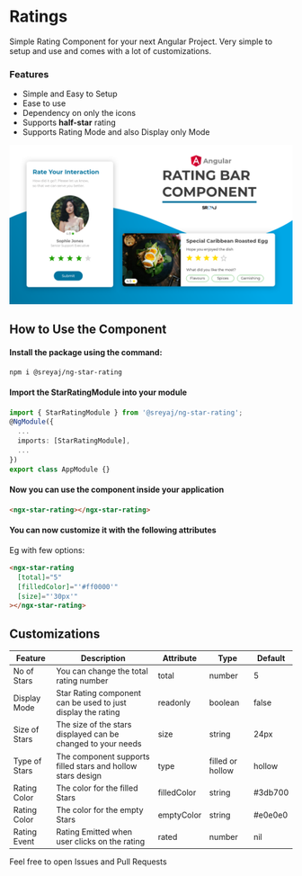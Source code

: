 # Ratings

Simple Rating Component for your next Angular Project. Very simple to setup and use and comes with a lot of customizations.

### Features

- Simple and Easy to Setup
- Ease to use
- Dependency on only the icons
- Supports **half-star** rating
- Supports Rating Mode and also Display only Mode

![User Ratings Card](https://raw.githubusercontent.com/adisreyaj/angular-star-rating/master/src/assets/rating.png)

## How to Use the Component

#### Install the package using the command:

```
npm i @sreyaj/ng-star-rating
```

#### Import the StarRatingModule into your module

```ts
import { StarRatingModule } from '@sreyaj/ng-star-rating';
@NgModule({
  ...
  imports: [StarRatingModule],
  ...
})
export class AppModule {}
```

#### Now you can use the component inside your application

```html
<ngx-star-rating></ngx-star-rating>
```

#### You can now customize it with the following attributes

Eg with few options:

```html
<ngx-star-rating
  [total]="5"
  [filledColor]="'#ff0000'"
  [size]="'30px'"
></ngx-star-rating>
```

## Customizations

| Feature       | Description                                                  | Attribute   | Type             | Default |
| ------------- | ------------------------------------------------------------ | ----------- | ---------------- | ------- |
| No of Stars   | You can change the total rating number                       | total       | number           | 5       |
| Display Mode  | Star Rating component can be used to just display the rating | readonly    | boolean          | false   |
| Size of Stars | The size of the stars displayed can be changed to your needs | size        | string           | 24px    |
| Type of Stars | The component supports filled stars and hollow stars design  | type        | filled or hollow | hollow  |
| Rating Color  | The color for the filled Stars                               | filledColor | string           | #3db700 |
| Rating Color  | The color for the empty Stars                                | emptyColor  | string           | #e0e0e0 |
| Rating Event  | Rating Emitted when user clicks on the rating                | rated       | number           | nil     |

Feel free to open Issues and Pull Requests
